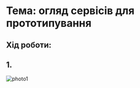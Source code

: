 # Тема: огляд сервісів для прототипування
## Хід роботи:
## 1.
![photo1](https://github.com/user-attachments/assets/3be27a17-b4aa-43ea-9358-99abd597e95e)
